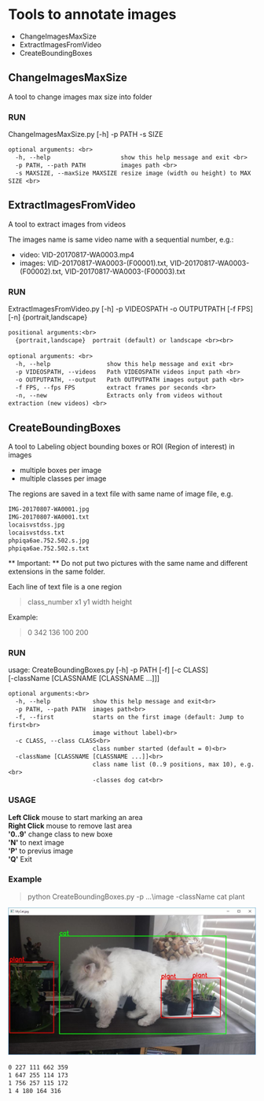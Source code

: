 # Tools to annotate images
* ChangeImagesMaxSize
* ExtractImagesFromVideo
* CreateBoundingBoxes

## ChangeImagesMaxSize
A tool to change images max size into folder

### RUN
ChangeImagesMaxSize.py [-h] -p PATH -s SIZE
```
optional arguments: <br>
  -h, --help                    show this help message and exit <br>
  -p PATH, --path PATH          images path <br>
  -s MAXSIZE, --maxSize MAXSIZE resize image (width ou height) to MAX SIZE <br>
```

## ExtractImagesFromVideo
A tool to extract images from videos

The images name is same video name with a sequential number, e.g.:
- video: VID-20170817-WA0003.mp4
- images: VID-20170817-WA0003-(F00001).txt, VID-20170817-WA0003-(F00002).txt, VID-20170817-WA0003-(F00003).txt

### RUN
ExtractImagesFromVideo.py [-h] -p VIDEOSPATH -o OUTPUTPATH [-f FPS] [-n] {portrait,landscape}
```
positional arguments:<br>
  {portrait,landscape}  portrait (default) or landscape <br><br>

optional arguments: <br>
  -h, --help                show this help message and exit <br>
  -p VIDEOSPATH, --videos   Path VIDEOSPATH videos input path <br>
  -o OUTPUTPATH, --output   Path OUTPUTPATH images output path <br>
  -f FPS, --fps FPS         extract frames por seconds <br>
  -n, --new                 Extracts only from videos without extraction (new videos) <br>
```

## CreateBoundingBoxes
A tool to Labeling object bounding boxes or ROI (Region of interest) in images

- multiple boxes per image
- multiple classes per image

The regions are saved in a text file with same name of image file, e.g.
```
IMG-20170807-WA0001.jpg
IMG-20170807-WA0001.txt
locaisvstdss.jpg
locaisvstdss.txt
phpiqa6ae.752.502.s.jpg
phpiqa6ae.752.502.s.txt
```

** Important: ** Do not put two pictures with the same name and different extensions in the same folder.

Each line of text file is a one region
>class_number x1 y1 width height

Example:
>0 342 136 100 200

### RUN
usage: CreateBoundingBoxes.py [-h] -p PATH [-f] [-c CLASS]<br>
                              [-className [CLASSNAME [CLASSNAME ...]]]
```
optional arguments:<br>
  -h, --help            show this help message and exit<br>
  -p PATH, --path PATH  images path<br>
  -f, --first           starts on the first image (default: Jump to first<br>
                        image without label)<br>
  -c CLASS, --class CLASS<br>
                        class number started (default = 0)<br>
  -className [CLASSNAME [CLASSNAME ...]]<br>
                        class name list (0..9 positions, max 10), e.g.<br>
                        -classes dog cat<br>
```

### USAGE   

**Left Click** mouse to start marking an area<br/>
**Right Click** mouse to remove last area<br/>
**'0..9'** change class to new boxe<br/>
**'N'** to next image<br/>
**'P'** to previus image<br/>
**'Q'** Exit<br/>


### Example
> python CreateBoundingBoxes.py -p ..\.\image -className cat plant <br>

![Screen Shot](https://github.com/kabrau/PyImageRoi/blob/master/tmp/MyCatResult.jpg)

```text
0 227 111 662 359
1 647 255 114 173
1 756 257 115 172
1 4 180 164 316
```

